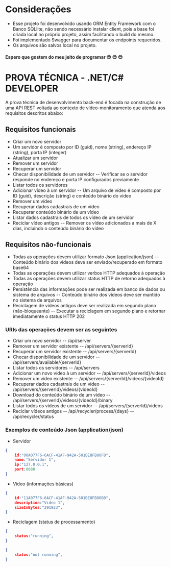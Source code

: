 # Considerações
- Esse projeto foi desenvolvido usando ORM Entity Framework com o Banco SQLlite, não sendo necessário instalar client, pois a base foi criada local no próprio projeto, assim facilitando o build do mesmo.
- Foi implementado Swagger para documentar os endpoints requeridos.
- Os arquivos são salvos local no projeto.
#### Espero que gostem do meu jeito de programar :blush: :blush: :blush:


# PROVA TÉCNICA - .NET/C# DEVELOPER

A prova técnica de desenvolvimento back-end é focada na construção de uma API REST voltada ao
contexto de vídeo-monitoramento que atenda aos requisitos descritos abaixo:

## Requisitos funcionais

- Criar um novo servidor
-  Um servidor é composto por ID (guid), nome (string), endereço IP (string), porta IP (integer)
- Atualizar um servidor
- Remover um servidor
- Recuperar um servidor
- Checar disponibilidade de um servidor
-- Verificar se o servidor responde no endereço e porta IP configurados previamente
- Listar todos os servidores
- Adicionar vídeo à um servidor
-- Um arquivo de vídeo é composto por ID (guid), descrição (string) e conteúdo binário do vídeo
- Remover um vídeo
- Recuperar dados cadastrais de um vídeo
- Recuperar conteúdo binário de um vídeo
- Listar dados cadastrais de todos os vídeo de um servidor
- Reciclar vídeo antigos
-- Remover os vídeo adicionados a mais de X dias, incluindo o conteúdo binário do vídeo

## Requisitos não-funcionais

- Todas as operações devem utilizar formato Json (application/json)
-- Conteúdo binário dos vídeos deve ser enviado/recuperado em formato base64
- Todas as operações devem utilizar verbos HTTP adequados à operação
- Todas as operações devem utilizar status HTTP de retorno adequados à operação
- Persistência das informações pode ser realizada em banco de dados ou sistema de arquivos
-- Conteúdo binário dos vídeos deve ser mantido no sistema de arquivos
- Reciclagem de vídeos antigos deve ser realizada em segundo plano (não-bloqueante)
-- Executar a reciclagem em segundo plano e retornar imediatamente o status HTTP 202
### URIs das operações devem ser as seguintes
 - Criar um novo servidor
--  /api/server
- Remover um servidor existente
-- /api/servers/{serverId}
- Recuperar um servidor existente
-- /api/servers/{serverId}
- Checar disponibilidade de um servidor
-- /api/servers/available/{serverId}
- Listar todos os servidores
-- /api/servers
- Adicionar um novo vídeo à um servidor
-- /api/servers/{serverId}/videos
- Remover um vídeo existente
-- /api/servers/{serverId}/videos/{videoId}
- Recuperar dados cadastrais de um vídeo
-- /api/servers/{serverId}/videos/{videoId}
- Download do conteúdo binário de um vídeo
-- /api/servers/{serverId}/videos/{videoId}/binary
- Listar todos os vídeos de um servidor
-- /api/servers/{serverId}/videos
- Reciclar vídeos antigos
-- /api/recycler/process/{days}
-- /api/recycler/status
 ### Exemplos de conteúdo Json (application/json)
- Servidor
```json
{ 
	id:"00A077F6-6ACF-41AF-942A-501BE8FB80F8", 
	name:"Servidor 1", 
	ip:"127.0.0.1", 
	port:8080 
}
```

- Vídeo (informações básicas)
```json
{ 
	id:"11A077F6-6ACF-41AF-942A-501BE8FB80B8", 
	description:"Video 1", 
	sizeInBytes:"291923", 	
}
```

- Reciclagem (status de processamento)
```json
{ 
	status:"running", 	
}
```
```json
{ 
	status:"not running", 	
}
```


